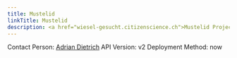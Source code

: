 ```yaml
---
title: Mustelid
linkTitle: Mustelid
description: <a href="wiesel-gesucht.citizenscience.ch">Mustelid Project</a>
---
```


Contact Person: [Adrian Dietrich](adrian.dietrich@swild.ch)
API Version: v2
Deployment Method: now